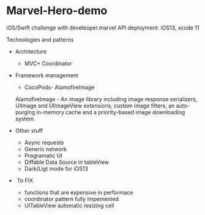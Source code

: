 # Marvel-Hero-demo
iOS/Swift challenge with develeoper.marvel API
deployment: iOS13, xcode 11

Technologies and patterns
* Architecture
    * MVC+ Coordinator
* Framework management
    * CocoPods- AlamofireImage
    
    AlamofireImage - An image library including image response serializers, UIImage and UIImageView extensions, custom image filters, an auto-purging in-memory cache and a priority-based image downloading system.
* Other stuff
    * Async requests
    * Generic network
    * Programatic UI
    * Diffable Data Source in tableView
    * Dark/Ligt mode for iOS13
*  To FIX
    * functions that are expensive in performace
    * coordinator pattern fully impemented
    * UITableView automatic resizing cell
